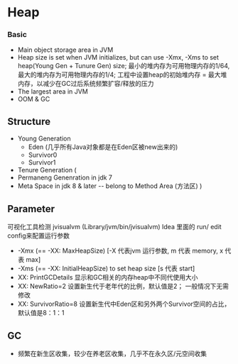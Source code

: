 # Heap


### Basic
* Main object storage area in JVM
* Heap size is set when JVM initializes, but can use -Xmx, -Xms to set heap(Young Gen + Tunure Gen) size; 最小的堆内存为可用物理内存的1/64, 最大的堆内存为可用物理内存的1/4; 工程中设置heap的初始堆内存 = 最大堆内存，以减少在GC过后系统频繁扩容/释放的压力
* The largest area in JVM
* OOM & GC  




## Structure
* Young Generation
    * Eden (几乎所有Java对象都是在Eden区被new出来的)
    * Survivor0
    * Survivor1
* Tenure Generation
(
* Permaneng Genenration in jdk 7
* Meta Space in jdk 8 & later -- belong to Method Area (方法区)
)




## Parameter 

可视化工具检测 jvisualvm (Library/jvm/bin/jvisualvm)
Idea 里面的 run/ edit config来配置运行参数

* -Xmx (== -XX: MaxHeapSize) [-X 代表jvm 运行参数, m 代表 memory,  x 代表 max]
* -Xms (== -XX: InitialHeapSize) to set heap size [s 代表 start]
* XX: PrintGCDetails 显示和GC相关的内存heap中不同代使用大小
* XX: NewRatio=2 设置新生代于老年代的比例，默认值是2； 一般情况下无需修改
* XX: SurvivorRatio=8 设置新生代中Eden区和另外两个Survivor空间的占比，默认值是8：1：1




## GC

* 频繁在新生区收集，较少在养老区收集，几乎不在永久区/元空间收集

